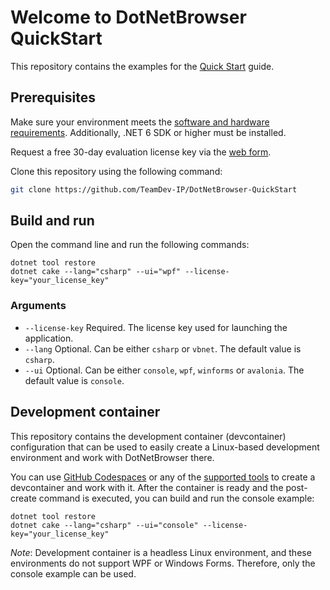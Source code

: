 # Welcome to DotNetBrowser QuickStart

This repository contains the examples for the [Quick Start](https://teamdev.com/dotnetbrowser/docs/quickstart/) guide.

## Prerequisites
Make sure your environment meets the
[software and hardware requirements](https://teamdev.com/dotnetbrowser/docs/guides/requirements.html). Additionally, .NET 6 SDK or higher must be installed.

Request a free 30-day evaluation license key via the [web form](https://teamdev.com/dotnetbrowser#evaluate).

Clone this repository using the following command:
 ```bash
 git clone https://github.com/TeamDev-IP/DotNetBrowser-QuickStart
 ```

## Build and run

Open the command line and run the following commands:
```
dotnet tool restore
dotnet cake --lang="csharp" --ui="wpf" --license-key="your_license_key"
```

### Arguments

 - `--license-key` Required. The license key used for launching the application.
 - `--lang` Optional. Can be either `csharp` or `vbnet`. The default value is `csharp`.
 - `--ui` Optional. Can be either `console`, `wpf`, `winforms` or `avalonia`. The default value is `console`.

## Development container

This repository contains the development container (devcontainer) configuration that can be used to easily create a Linux-based development environment and work with DotNetBrowser there.

You can use [GitHub Codespaces](https://github.com/codespaces/new?hide_repo_select=true&ref=main&repo=489381301) or any of the [supported tools](https://containers.dev/supporting) to create a devcontainer and work with it. After the container is ready and the post-create command is executed, you can build and run the console example:

```
dotnet tool restore
dotnet cake --lang="csharp" --ui="console" --license-key="your_license_key"
```

*Note*: Development container is a headless Linux environment, and these environments do not support WPF or Windows Forms. Therefore, only the console example can be used.
